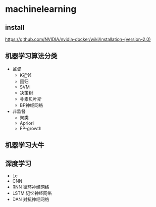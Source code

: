 # machinelearning

## install 

https://github.com/NVIDIA/nvidia-docker/wiki/Installation-(version-2.0)


## 机器学习算法分类

+ 监督
    +    K近邻
    +    回归
    +    SVM
    +    决策树
    +    朴素贝叶斯
    +    BP神经网络
+ 非监督
    +    聚类
    +    Apriori
    +    FP-growth
## 机器学习大牛 

## 深度学习
+ Le
+ CNN 
+ RNN 循环神经网络
+ LSTM 记忆神经网络
+ DAN 对抗神经网络
